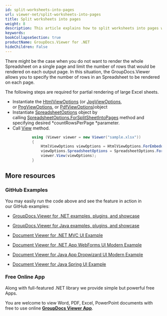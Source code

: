 ```yaml
---
id: split-worksheets-into-pages
url: viewer-net/split-worksheets-into-pages
title: Split worksheets into pages
weight: 8
description: This article explains how to split worksheets into pages when viewing Spreadsheets with GroupDocs.Viewer within your .NET applications.
keywords: 
bookCollapseSection: true
productName: GroupDocs.Viewer for .NET
hideChildren: False
---
```

There might be the case when you do not want to render the whole Spreadsheet on a single page and limit the number of rows that would be rendered on each output page. In this situation, the GroupDocs.Viewer allows you to specify the number of rows in an Spreadsheet to be rendered on each page.

The following steps are required for partial rendering of large Excel sheets.

*   Instantiate the [HtmlViewOptions](https://apireference.groupdocs.com/net/viewer/groupdocs.viewer.options/htmlviewoptions) (or [JpgViewOptions](https://apireference.groupdocs.com/net/viewer/groupdocs.viewer.options/jpgviewoptions), or [PngViewOptions](https://apireference.groupdocs.com/net/viewer/groupdocs.viewer.options/pngviewoptions), or [PdfViewOptions](https://apireference.groupdocs.com/net/viewer/groupdocs.viewer.options/pdfviewoptions))object
*   Instantiate [SpreadsheetOptions](https://apireference.groupdocs.com/net/viewer/groupdocs.viewer.options/spreadsheetoptions) object by calling [SpreadsheetOptions.ForSplitSheetIntoPages](https://apireference.groupdocs.com/net/viewer/groupdocs.viewer.options/spreadsheetoptions/methods/forsplitsheetintopages) method and specifying desired *countRowsPerPage *parameter.
*   Call [View](https://apireference.groupdocs.com/net/viewer/groupdocs.viewer/viewer/methods/view) method.

```csharp
            using (Viewer viewer = new Viewer("sample.xlsx"))
            {
                HtmlViewOptions viewOptions = HtmlViewOptions.ForEmbeddedResources();
                viewOptions.SpreadsheetOptions = SpreadsheetOptions.ForSplitSheetIntoPages(45);
                viewer.View(viewOptions);
            }
```

## More resources

### GitHub Examples

You may easily run the code above and see the feature in action in our GitHub examples:

*   [GroupDocs.Viewer for .NET examples, plugins, and showcase](https://github.com/groupdocs-viewer/GroupDocs.Viewer-for-.NET)
    
*   [GroupDocs.Viewer for Java examples, plugins, and showcase](https://github.com/groupdocs-viewer/GroupDocs.Viewer-for-Java)
    
*   [Document Viewer for .NET MVC UI Example](https://github.com/groupdocs-viewer/GroupDocs.Viewer-for-.NET-MVC) 
    
*   [Document Viewer for .NET App WebForms UI Modern Example](https://github.com/groupdocs-viewer/GroupDocs.Viewer-for-.NET-WebForms)
    
*   [Document Viewer for Java App Dropwizard UI Modern Example](https://github.com/groupdocs-viewer/GroupDocs.Viewer-for-Java-Dropwizard)
    
*   [Document Viewer for Java Spring UI Example](https://github.com/groupdocs-viewer/GroupDocs.Viewer-for-Java-Spring)
    

### Free Online App

Along with full-featured .NET library we provide simple but powerful free Apps.

You are welcome to view Word, PDF, Excel, PowerPoint documents with free to use online **[GroupDocs Viewer App](https://products.groupdocs.app/viewer)**.

